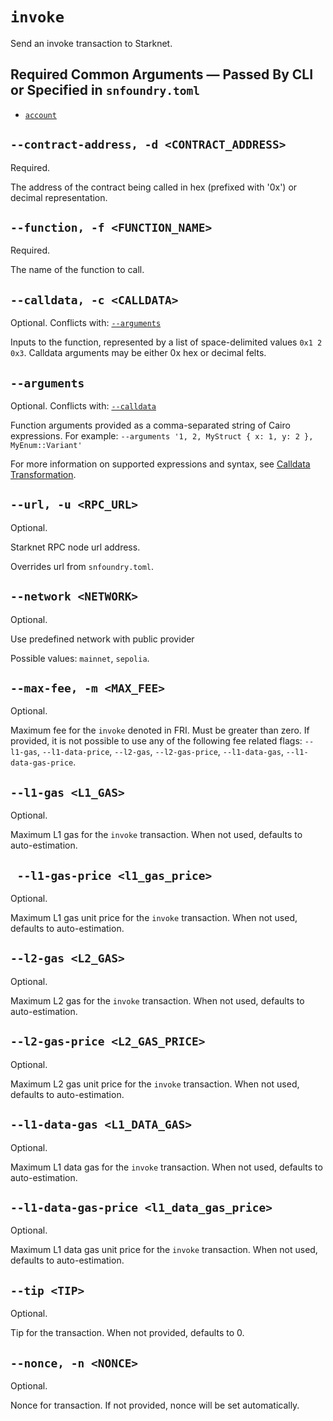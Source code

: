 # `invoke`
Send an invoke transaction to Starknet.

## Required Common Arguments — Passed By CLI or Specified in `snfoundry.toml`

* [`account`](./common.md#--account--a-account_name)

## `--contract-address, -d <CONTRACT_ADDRESS>`
Required.

The address of the contract being called in hex (prefixed with '0x') or decimal representation.

## `--function, -f <FUNCTION_NAME>`
Required.

The name of the function to call.

## `--calldata, -c <CALLDATA>`
Optional.
Conflicts with: [`--arguments`](#--arguments)

Inputs to the function, represented by a list of space-delimited values `0x1 2 0x3`.
Calldata arguments may be either 0x hex or decimal felts.

## `--arguments`
Optional.
Conflicts with: [`--calldata`](#--calldata--c-calldata)

Function arguments provided as a comma-separated string of Cairo expressions.
For example: `--arguments '1, 2, MyStruct { x: 1, y: 2 }, MyEnum::Variant'`

For more information on supported expressions and syntax, see [Calldata Transformation](../../starknet/calldata-transformation.md).

## `--url, -u <RPC_URL>`
Optional.

Starknet RPC node url address.

Overrides url from `snfoundry.toml`.

## `--network <NETWORK>`
Optional.

Use predefined network with public provider

Possible values: `mainnet`, `sepolia`.

## `--max-fee, -m <MAX_FEE>`
Optional.

Maximum fee for the `invoke` denoted in FRI. Must be greater than zero. If provided, it is not possible to use any of the following fee related flags: `--l1-gas`, `--l1-data-price`, `--l2-gas`, `--l2-gas-price`, `--l1-data-gas`, `--l1-data-gas-price`.

## `--l1-gas <L1_GAS>`
Optional.

Maximum L1 gas for the `invoke` transaction. When not used, defaults to auto-estimation.

## ` --l1-gas-price <l1_gas_price>`
Optional.

Maximum L1 gas unit price for the `invoke` transaction. When not used, defaults to auto-estimation.

## `--l2-gas <L2_GAS>`
Optional.

Maximum L2 gas for the `invoke` transaction. When not used, defaults to auto-estimation.

## `--l2-gas-price <L2_GAS_PRICE>`
Optional.

Maximum L2 gas unit price for the `invoke` transaction. When not used, defaults to auto-estimation.

## `--l1-data-gas <L1_DATA_GAS>`
Optional.

Maximum L1 data gas for the `invoke` transaction. When not used, defaults to auto-estimation.

## `--l1-data-gas-price <l1_data_gas_price>`
Optional.

Maximum L1 data gas unit price for the `invoke` transaction. When not used, defaults to auto-estimation.

## `--tip <TIP>`
Optional.

Tip for the transaction. When not provided, defaults to 0.

## `--nonce, -n <NONCE>`
Optional.

Nonce for transaction. If not provided, nonce will be set automatically.
